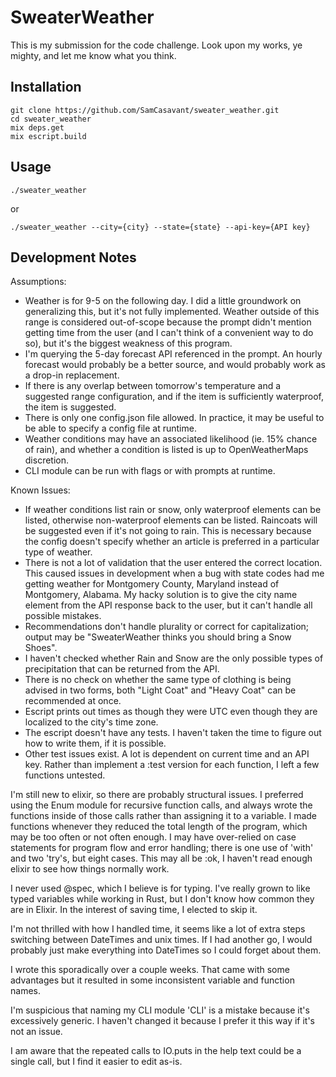 # SweaterWeather

This is my submission for the code challenge. Look upon my works, ye mighty, and let me know what you think.

## Installation

```
git clone https://github.com/SamCasavant/sweater_weather.git
cd sweater_weather
mix deps.get
mix escript.build
```

## Usage

```
./sweater_weather
```

or

```
./sweater_weather --city={city} --state={state} --api-key={API key}
```

## Development Notes

Assumptions:

- Weather is for 9-5 on the following day. I did a little groundwork on generalizing this, but it's not fully implemented. Weather outside of this range is considered out-of-scope because the prompt didn't mention getting time from the user (and I can't think of a convenient way to do so), but it's the biggest weakness of this program.
- I'm querying the 5-day forecast API referenced in the prompt. An hourly forecast would probably be a better source, and would probably work as a drop-in replacement.
- If there is any overlap between tomorrow's temperature and a suggested range configuration, and if the item is sufficiently waterproof, the item is suggested.
- There is only one config.json file allowed. In practice, it may be useful to be able to specify a config file at runtime.
- Weather conditions may have an associated likelihood (ie. 15% chance of rain), and whether a condition is listed is up to OpenWeatherMaps discretion.
- CLI module can be run with flags or with prompts at runtime.

Known Issues:

- If weather conditions list rain or snow, only waterproof elements can be listed, otherwise non-waterproof elements can be listed. Raincoats will be suggested even if it's not going to rain. This is necessary because the config doesn't specify whether an article is preferred in a particular type of weather.
- There is not a lot of validation that the user entered the correct location. This caused issues in development when a bug with state codes had me getting weather for Montgomery County, Maryland instead of Montgomery, Alabama. My hacky solution is to give the city name element from the API response back to the user, but it can't handle all possible mistakes.
- Recommendations don't handle plurality or correct for capitalization; output may be "SweaterWeather thinks you should bring a Snow Shoes".
- I haven't checked whether Rain and Snow are the only possible types of precipitation that can be returned from the API.
- There is no check on whether the same type of clothing is being advised in two forms, both "Light Coat" and "Heavy Coat" can be recommended at once.
- Escript prints out times as though they were UTC even though they are localized to the city's time zone.
- The escript doesn't have any tests. I haven't taken the time to figure out how to write them, if it is possible.
- Other test issues exist. A lot is dependent on current time and an API key. Rather than implement a :test version for each function, I left a few functions untested.

I'm still new to elixir, so there are probably structural issues. I preferred using the Enum module for recursive function calls, and always wrote the functions inside of those calls rather than assigning it to a variable. I made functions whenever they reduced the total length of the program, which may be too often or not often enough. I may have over-relied on case statements for program flow and error handling; there is one use of 'with' and two 'try's, but eight cases. This may all be :ok, I haven't read enough elixir to see how things normally work.

I never used @spec, which I believe is for typing. I've really grown to like typed variables while working in Rust, but I don't know how common they are in Elixir. In the interest of saving time, I elected to skip it.

I'm not thrilled with how I handled time, it seems like a lot of extra steps switching between DateTimes and unix times. If I had another go, I would probably just make everything into DateTimes so I could forget about them.

I wrote this sporadically over a couple weeks. That came with some advantages but it resulted in some inconsistent variable and function names.

I'm suspicious that naming my CLI module 'CLI' is a mistake because it's excessively generic. I haven't changed it because I prefer it this way if it's not an issue.

I am aware that the repeated calls to IO.puts in the help text could be a single call, but I find it easier to edit as-is.
